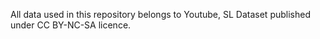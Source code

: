 All data used in this repository belongs to Youtube, SL
Dataset published under CC BY-NC-SA licence. 